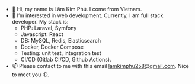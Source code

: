 - 👋 Hi, my name is Lâm Kim Phú. I come from Vietnam.
- 👀 I’m interested in web development. Currently, I am full stack developer. My stack is:
  - PHP: Laravel, Symfony
  - Javascript: React
  - DB: MySQL, Redis, Elasticsearch 
  - Docker, Docker Compose 
  - Testing: unit test, integration test
  - CI/CD (Gitlab CI/CD, Github Actions). 
- 📫 Please contact to me with this email lamkimphu258@gmail.com. Nice to meet you :D.

<!---
lamkimphu258/lamkimphu258 is a ✨ special ✨ repository because its `README.md` (this file) appears on your GitHub profile.
You can click the Preview link to take a look at your changes.
--->
